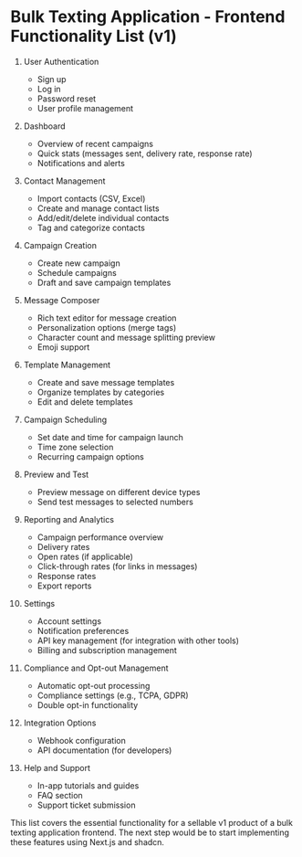 # Bulk Texting Application - Frontend Functionality List (v1)

1. User Authentication
   - Sign up
   - Log in
   - Password reset
   - User profile management

2. Dashboard
   - Overview of recent campaigns
   - Quick stats (messages sent, delivery rate, response rate)
   - Notifications and alerts

3. Contact Management
   - Import contacts (CSV, Excel)
   - Create and manage contact lists
   - Add/edit/delete individual contacts
   - Tag and categorize contacts

4. Campaign Creation
   - Create new campaign
   - Schedule campaigns
   - Draft and save campaign templates

5. Message Composer
   - Rich text editor for message creation
   - Personalization options (merge tags)
   - Character count and message splitting preview
   - Emoji support

6. Template Management
   - Create and save message templates
   - Organize templates by categories
   - Edit and delete templates

7. Campaign Scheduling
   - Set date and time for campaign launch
   - Time zone selection
   - Recurring campaign options

8. Preview and Test
   - Preview message on different device types
   - Send test messages to selected numbers

9. Reporting and Analytics
   - Campaign performance overview
   - Delivery rates
   - Open rates (if applicable)
   - Click-through rates (for links in messages)
   - Response rates
   - Export reports

10. Settings
    - Account settings
    - Notification preferences
    - API key management (for integration with other tools)
    - Billing and subscription management

11. Compliance and Opt-out Management
    - Automatic opt-out processing
    - Compliance settings (e.g., TCPA, GDPR)
    - Double opt-in functionality

12. Integration Options
    - Webhook configuration
    - API documentation (for developers)

13. Help and Support
    - In-app tutorials and guides
    - FAQ section
    - Support ticket submission

This list covers the essential functionality for a sellable v1 product of a bulk texting application frontend. The next step would be to start implementing these features using Next.js and shadcn.